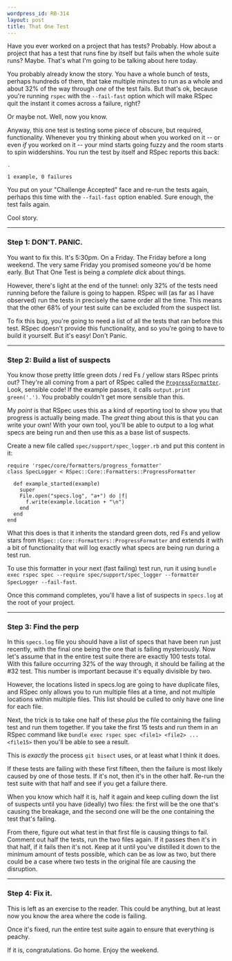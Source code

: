 ```yaml
--- 
wordpress_id: RB-314
layout: post
title: That One Test
---
```


Have you ever worked on a project that has tests? Probably. How about a project that has a test that runs fine by itself but fails when the whole suite runs? Maybe. That's what I'm going to be talking about here today.

You probably already know the story. You have a whole bunch of tests, perhaps hundreds of them, that take multiple minutes to run as a whole and about 32% of the way through *one* of the test fails. But that's ok, because you're running `rspec` with the `--fail-fast` option which will make RSpec quit the instant it comes across a failure, right?

Or maybe not. Well, now you know.

Anyway, this one test is testing some piece of obscure, but required, functionality. Whenever you try thinking about when you worked on it -- or even *if* you worked on it -- your mind starts going fuzzy and the room starts to spin widdershins. You run the test by itself and RSpec reports this back:

    .
    
    1 example, 0 failures

You put on your "Challenge Accepted" face and re-run the tests again, perhaps this time with the `--fail-fast` option enabled. Sure enough, the test fails again. 

Cool story.

----

### Step 1: DON'T. PANIC.

You want to fix this. It's 5:30pm. On a Friday. The Friday before a long weekend. The very same Friday you promised someone you'd be home early. But That One Test is being a *complete dick* about things.

However, there's light at the end of the tunnel: only 32% of the tests need running before the failure is going to happen. RSpec will (as far as I have observed) run the tests in precisely the same order all the time. This means that the other 68% of your test suite can be excluded from the suspect list.

To fix this bug, you're going to need a list of all the tests that ran before this test. RSpec doesn't provide this functionality, and so you're going to have to build it yourself. But it's easy! Don't Panic.

----

### Step 2: Build a list of suspects

You know those pretty little green dots / red Fs / yellow stars RSpec prints out? They're all coming from a part of RSpec called the <a href='https://github.com/rspec/rspec-core/blob/master/lib/rspec/core/formatters/progress_formatter.rb'>`ProgressFormatter`</a>. Look, sensible code! If the example passes, it calls `output.print green('.')`. You probably couldn't get more sensible than this.

My *point* is that RSpec uses this as a kind of reporting tool to show you that progress is actually being made. The *great* thing about this is that you can write your own! With your own tool, you'll be able to output to a log what specs are being run and then use this as a base list of suspects.

Create a new file called `spec/support/spec_logger.rb` and put this content in it:

    require 'rspec/core/formatters/progress_formatter'
    class SpecLogger < RSpec::Core::Formatters::ProgressFormatter

      def example_started(example)
        super
        File.open("specs.log", "a+") do |f|
          f.write(example.location + "\n")
        end
      end
    end

What this does is that it inherits the standard green dots, red Fs and yellow stars from `RSpec::Core::Formatters::ProgressFormatter` and extends it with a bit of functionality that will log exactly what specs are being run during a test run.

To use this formatter in your next (fast failing) test run, run it using `bundle exec rspec spec --require spec/support/spec_logger --formatter SpecLogger --fail-fast`.

Once this command completes, you'll have a list of suspects in `specs.log` at the root of your project.

----

### Step 3: Find the perp

In this `specs.log` file you should have a list of specs that have been run just recently, with the final one being the one that is failing mysteriously. Now let's assume that in the entire test suite there are exactly 100 tests total. With this failure occurring 32% of the way through, it should be failing at the #32 test. This number is important because it's equally divisible by two.

However, the locations listed in specs.log are going to have duplicate files, and RSpec only allows you to run multiple files at a time, and not multiple locations within multiple files. This list should be culled to only have one line for each file.

Next, the trick is to take one half of these *plus* the file containing the failing test and run them together. If you take the first 15 tests and run them in an RSpec command like `bundle exec rspec spec <file1> <file2> ... <file15>` then you'll be able to see a result.
  
This is *exactly* the process `git bisect` uses, or at least what I think it does.
  
If these tests are failing with these first fifteen, then the failure is most likely caused by one of those tests. If it's not, then it's in the other half. Re-run the test suite with that half and see if you get a failure there.

When you know which half it is, half it again and keep culling down the list of suspects until you have (ideally) two files: the first will be the one that's causing the breakage, and the second one will be the one containing the test that's failing.

From there, figure out what test in that first file is causing things to fail. Comment out half the tests, run the two files again. If it passes then it's in that half, if it fails then it's not. Keep at it until you've distilled it down to the minimum amount of tests possible, which can be as low as two, but there could be a case where two tests in the original file are causing the disruption.

---

### Step 4: Fix it.

This is left as an exercise to the reader. This could be anything, but at least now you know the area where the code is failing.

Once it's fixed, run the entire test suite again to ensure that everything is peachy. 

If it is, congratulations. Go home. Enjoy the weekend.
    
